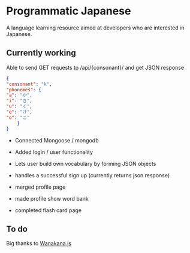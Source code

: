 # Programmatic Japanese

A language learning resource aimed at developers who are interested in Japanese.

## Currently working

Able to send GET requests to /api/{consonant}/ and get JSON response

```JSON
{
"consonant": "k",
"phonemes": {
"a": "か",
"i": "き",
"u": "く",
"e": "け",
"o": "こ"
    }
}
```

- Connected Mongoose / mongodb

- Added login / user functionality

- Lets user build own vocabulary by forming JSON objects

- handles a successful sign up (currently returns json response)

- merged profile page

- made profile show word bank

- completed flash card page

## To do



Big thanks to [Wanakana.js](https://wanakana.com)